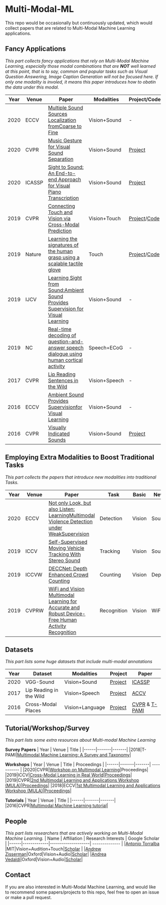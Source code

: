 # Multi-Modal-ML
This repo would be occasionally but continuously updated, which would collect papers that are related to Multi-Modal Machine Learning applications.

## Fancy Applications
*This part collects fancy applications that rely on Multi-Modal Machine Learning, especially those modal combinations that are **NOT** well learned at this point, that is to say, common and popular tasks such as Visual Question Answering, Image Caption Generation will not be focused here. If only one modality is involed, it means this paper introduces how to obatin the data under this modal.*

| Year | Venue | Paper | Modalities | Project/Code |
|------|-------|-------|------------|--------------|
|2020|ECCV|[Multiple Sound Sources Localization fromCoarse to Fine](https://arxiv.org/pdf/2007.06355.pdf) |Vision+Sound|-|
|2020|CVPR|[Music Gesture for Visual Sound Separation](https://arxiv.org/pdf/2004.09476.pdf) |Vision+Sound|[Project](http://music-gesture.csail.mit.edu/)|
|2020|ICASSP|[Sight to Sound: An End-to-end Approach for Visual Piano Transcription](http://www.robots.ox.ac.uk/~vgg/publications/2020/Koepke20/koepke20.pdf)|Vision+Sound|[Project](https://www.robots.ox.ac.uk/~vgg/research/sighttosound/)|
|2019|CVPR|[Connecting Touch and Vision via Cross-Modal Prediction](https://arxiv.org/pdf/1906.06322.pdf) |Vision+Touch|[Project](http://stag.csail.mit.edu/)/[Code](https://github.com/Erkil1452/touch) |
|2019|Nature|[Learning the signatures of the human grasp using a scalable tactile glove](https://www.nature.com/articles/s41586-019-1234-z) |Touch|[Project](http://visgel.csail.mit.edu/)/[Code](https://github.com/YunzhuLi/VisGel) |
|2019|IJCV|[Learning Sight from Sound:Ambient Sound Provides Supervision for Visual Learning](https://arxiv.org/pdf/1712.07271.pdf)|Vision+Sound|-|
|2019|NC|[Real-time decoding of question-and-answer speech dialogue using human cortical activity](https://www.nature.com/articles/s41467-019-10994-4)|Speech+ECoG|-|
|2017|CVPR|[Lip Reading Sentences in the Wild](http://www.robots.ox.ac.uk:5000/~vgg/publications/2017/Chung17/chung17.pdf)|Vision+Speech|-|
|2016|ECCV|[Ambient Sound Provides Supervisionfor Visual Learning](https://arxiv.org/pdf/1608.07017.pdf) |Vision+Sound|-|
|2016|CVPR| [Visually Indicated Sounds](https://www.cv-foundation.org/openaccess/content_cvpr_2016/papers/Owens_Visually_Indicated_Sounds_CVPR_2016_paper.pdf) |Vision+Sound| [Project](http://andrewowens.com/vis/index.html) |


## Employing Extra Modalities to Boost Traditional Tasks
*This part collects the papers that introduce new modalities into traditional Tasks.*

| Year | Venue | Paper | Task | Basic | New |
|------|-------|-------|------|-------------|-----------|
|2020|ECCV|[Not only Look, but also Listen: LearningMultimodal Violence Detection under WeakSupervision](https://arxiv.org/pdf/2007.04687.pdf)|Detection|Vision|Sound|
|2019|ICCV|[Self-Supervised Moving Vehicle Tracking With Stereo Sound](http://openaccess.thecvf.com/content_ICCV_2019/papers/Gan_Self-Supervised_Moving_Vehicle_Tracking_With_Stereo_Sound_ICCV_2019_paper.pdf)|Tracking|Vision|Sound|
|2019|ICCVW|[DECCNet: Depth Enhanced Crowd Counting](http://openaccess.thecvf.com/content_ICCVW_2019/papers/CROMOL/Yang_DECCNet_Depth_Enhanced_Crowd_Counting_ICCVW_2019_paper.pdf)|Counting|Vision|Depth|
|2019|CVPRW|[WiFi and Vision Multimodal Learning for Accurate and Robust Device-Free Human Activity Recognition](http://openaccess.thecvf.com/content_CVPRW_2019/html/MULA/Zou_WiFi_and_Vision_Multimodal_Learning_for_Accurate_and_Robust_Device-Free_CVPRW_2019_paper.html)|Recognition|Vision|WiFi|


## Datasets
*This part lists some huge datasets that include multi-modal annotations*

| Year | Dataset | Modalities | Project | Paper |
|------|---------|------------|---------|-------|
|2020|VGG-Sound|Vision+Sound|[Project](http://www.robots.ox.ac.uk/~vgg/data/vggsound/)|[ICASSP](https://www.robots.ox.ac.uk/~vgg/publications/2020/Chen20/chen20.pdf)|
|2017|Lip Reading in the Wild|Vision+Speech|[Project](https://www.robots.ox.ac.uk/~vgg/data/lip_reading/lrw1.html)|[ACCV](https://www.robots.ox.ac.uk/~vgg/publications/2016/Chung16/chung16.pdf)|
|2016|Cross-Modal Places|Vision+Language|[Project](http://projects.csail.mit.edu/cmplaces/)|[CVPR](http://cmplaces.csail.mit.edu/content/paper.pdf) & [T-PAMI](http://cmplaces.csail.mit.edu/content/paper_pami.pdf)|


## Tutorial/Workshop/Survey
*This part lists some extra resources about Multi-modal Machine Learning*

**Survey Papers**
| Year | Venue | Title |
|------|-------|-------|
|2018|T-PAMI|[Multimodal Machine Learning: A Survey and Taxonomy](https://arxiv.org/pdf/1705.09406.pdf)|

**Workshops**
| Year | Venue | Title | Proceedings |
|------|-------|-------| ----------- |
|2020|CVPR|[Workshop on Multimodal Learning](https://mul-workshop.github.io/)|Proceedings|
|2019|ICCV|[Cross-Modal Learning in Real World](https://cromol.github.io/)|[Proceedings](http://openaccess.thecvf.com/ICCV2019_workshops/ICCV2019_CROMOL.py)|
|2019|CVPR|[2nd Multimodal Learning and Applications Workshop (MULA)](https://mula-workshop.github.io/)|[Proceedings](http://openaccess.thecvf.com/CVPR2019_workshops/CVPR2019_MULA.py)|
|2018|ECCV|[1st Multimodal Learning and Applications Workshop (MULA)](https://mula2018.github.io/)|[Proceedings](http://openaccess.thecvf.com/ECCV2018_workshops/ECCV2018_W35.py)|

**Tutorials**
| Year | Venue | Title |
|------|-------|-------|
|2016|CVPR|[Multimodal Machine Learning tutorial](https://sites.google.com/site/multiml2016cvpr/)|


## People
*This part lists researchers that are actively working on Multi-Modal Machine Learning.*
| Name | Affiliation | Research Interests | Google Scholar |
|------|-------------|--------------------| -------------- |
|[Antonio Torralba](http://web.mit.edu/torralba/www/) |MIT|Vision+Audition+Touch|[Scholar](https://scholar.google.com/citations?user=8cxDHS4AAAAJ) |
|[Andrew Zisserman](https://www.robots.ox.ac.uk/~az/)|Oxford|Vision+Audio|[Scholar](https://scholar.google.co.uk/citations?user=UZ5wscMAAAAJ)|
|[Andrea Vedaldi](http://www.robots.ox.ac.uk/~vedaldi/)|Oxford|Vision+Audio|[Scholar](https://scholar.google.com.au/citations?user=bRT7t28AAAAJ)|

## Contact
If you are also interested in Multi-Modal Machine Learning, and would like to recommend some papers/projects to this repo, feel free to open an issue or make a pull request.
